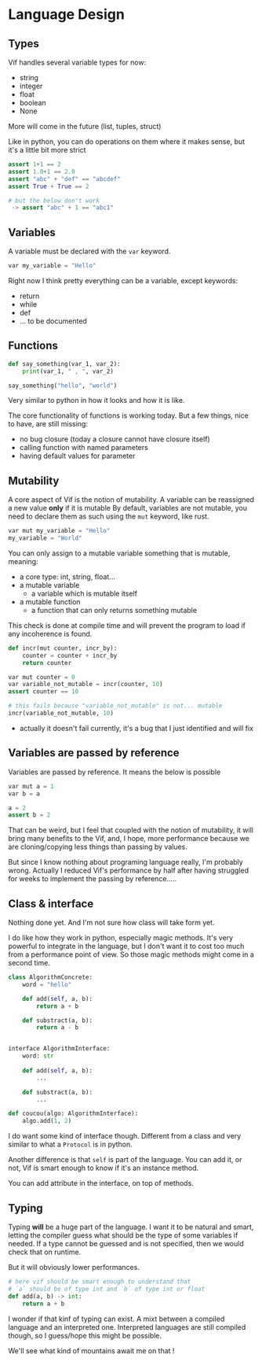 # Language Design

## Types

Vif handles several variable types for now:

- string
- integer
- float
- boolean
- None

More will come in the future (list, tuples, struct)

Like in python, you can do operations on them where it makes sense, but it's a little bit more strict

```python
assert 1+1 == 2
assert 1.0+1 == 2.0
assert "abc" + "def" == "abcdef"
assert True + True == 2

# but the below don't work
 -> assert "abc" + 1 == "abc1"
```

## Variables

A variable must be declared with the `var` keyword.

```python
var my_variable = "Hello"
```

Right now I think pretty everything can be a variable, except keywords:

- return
- while
- def
- ... to be documented

## Functions

```python
def say_something(var_1, var_2):
    print(var_1, " , ", var_2)

say_something("hello", "world")
```

Very similar to python in how it looks and how it is like.

The core functionality of functions is working today.
But a few things, nice to have, are still missing:

- no bug closure (today a closure cannot have closure itself)
- calling function with named parameters
- having default values for parameter

## Mutability

A core aspect of Vif is the notion of mutability. 
A variable can be reassigned a new value __only__ if it is mutable
By default, variables are not mutable, you need to declare them as such using the `mut` keyword, like rust.

```python
var mut my_variable = "Hello"
my_variable = "World"
```

You can only assign to a mutable variable something that is mutable, meaning:

- a core type: int, string, float...
- a mutable variable
    - a variable which is mutable itself
- a mutable function
    - a function that can only returns something mutable

This check is done at compile time and will prevent the program to load if any incoherence is found.

```python
def incr(mut counter, incr_by):
    counter = counter + incr_by
    return counter

var mut counter = 0
var variable_not_mutable = incr(counter, 10)
assert counter == 10

# this fails because "variable_not_mutable" is not... mutable
incr(variable_not_mutable, 10)
```

* actually it doesn't fail currently, it's a bug that I just identified and will fix


## Variables are passed by reference

Variables are passed by reference. It means the below is possible

```python
var mut a = 1
var b = a

a = 2
assert b = 2
```

That can be weird, but I feel that coupled with the notion of mutability, it will bring many benefits to the Vif, and, I hope, more performance because we are cloning/copying less things than passing by values.

But since I know nothing about programing language really, I'm probably wrong. Actually I reduced Vif's performance by half after having struggled for weeks to implement the passing by reference.....


## Class & interface

Nothing done yet. And I'm not sure how class will take form yet.

I do like how they work in python, especially magic methods. It's very powerful to integrate in the language, but I don't want 
it to cost too much from a performance point of view. So those magic methods might come in a second time.

```python
class AlgorithmConcrete:
    word = "hello"

    def add(self, a, b):
        return a + b

    def substract(a, b):
        return a - b


interface AlgorithmInterface:
    word: str
    
    def add(self, a, b):
        ...

    def substract(a, b):
        ...

def coucou(algo: AlgorithmInterface):
    algo.add(1, 2)
```

I do want some kind of interface though. Different from a class and very similar to what a `Protocol` is in python.

Another difference is that `self` is part of the language. 
You can add it, or not, Vif is smart enough to know if it's an instance method.

You can add attribute in the interface, on top of methods.


## Typing

Typing __will__ be a huge part of the language.
I want it to be natural and smart, letting the compiler guess what should be the type of some variables if needed.
If a type cannot be guessed and is not specified, then we would check that on runtime.

But it will obviously lower performances.

```python
# here vif should be smart enough to understand that 
# `a` should be of type int and `b` of type int or float
def add(a, b) -> int:
    return a + b
```

I wonder if that kinf of typing can exist. A mixt between a compiled language and an interpreted one.
Interpreted languages are still compiled though, so I guess/hope this might be possible.

We'll see what kind of mountains await me on that !

